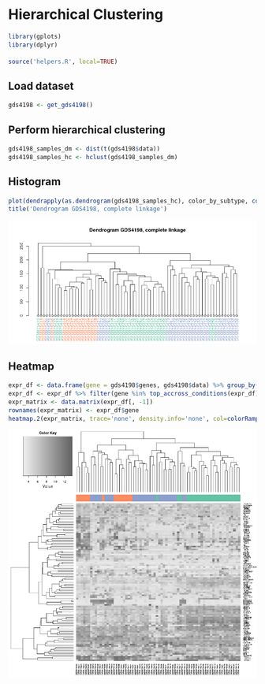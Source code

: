 # Hierarchical Clustering


```r
library(gplots)
library(dplyr)

source('helpers.R', local=TRUE)
```

## Load dataset

```r
gds4198 <- get_gds4198()
```

## Perform hierarchical clustering

```r
gds4198_samples_dm <- dist(t(gds4198$data))
gds4198_samples_hc <- hclust(gds4198_samples_dm)
```

## Histogram


```r
plot(dendrapply(as.dendrogram(gds4198_samples_hc), color_by_subtype, colnames(gds4198$data), gds4198$subtypes))
title('Dendrogram GDS4198, complete linkage')
```

![](hierarchical-clustering_files/figure-html/unnamed-chunk-4-1.png) 

## Heatmap


```r
expr_df <- data.frame(gene = gds4198$genes, gds4198$data) %>% group_by(gene) %>% summarise_each(funs(mean))
expr_df <- expr_df %>% filter(gene %in% top_accross_conditions(expr_df))
expr_matrix <- data.matrix(expr_df[, -1])
rownames(expr_matrix) <- expr_df$gene
heatmap.2(expr_matrix, trace='none', density.info='none', col=colorRampPalette(c('#f0f0f0', '#636363'))(70))
```

![](hierarchical-clustering_files/figure-html/unnamed-chunk-5-1.png) 
